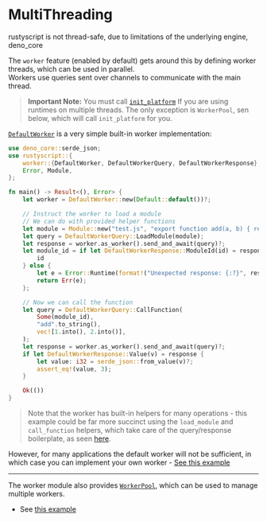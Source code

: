 # MultiThreading
rustyscript is not thread-safe, due to limitations of the underlying engine, deno_core

The `worker` feature (enabled by default) gets around this by defining worker threads, which can be used in parallel.  
Workers use queries sent over channels to communicate with the main thread.

> **Important Note:** You must call [`init_platform`](https://docs.rs/rustyscript/latest/rustyscript/fn.init_platform.html) If you are using runtimes on multiple threads.
> The only exception is `WorkerPool`, sen below, which will call `init_platform` for you.

[`DefaultWorker`](https://docs.rs/rustyscript/latest/rustyscript/worker/struct.DefaultWorker.html) is a very simple built-in worker implementation:

```rust
use deno_core::serde_json;
use rustyscript::{
    worker::{DefaultWorker, DefaultWorkerQuery, DefaultWorkerResponse},
    Error, Module,
};

fn main() -> Result<(), Error> {
    let worker = DefaultWorker::new(Default::default())?;

    // Instruct the worker to load a module
    // We can do with provided helper functions
    let module = Module::new("test.js", "export function add(a, b) { return a + b; }");
    let query = DefaultWorkerQuery::LoadModule(module);
    let response = worker.as_worker().send_and_await(query)?;
    let module_id = if let DefaultWorkerResponse::ModuleId(id) = response {
        id
    } else {
        let e = Error::Runtime(format!("Unexpected response: {:?}", response));
        return Err(e);
    };

    // Now we can call the function
    let query = DefaultWorkerQuery::CallFunction(
        Some(module_id),
        "add".to_string(),
        vec![1.into(), 2.into()],
    );
    let response = worker.as_worker().send_and_await(query)?;
    if let DefaultWorkerResponse::Value(v) = response {
        let value: i32 = serde_json::from_value(v)?;
        assert_eq!(value, 3);
    }

    Ok(())
}
```

> Note that the worker has built-in helpers for many operations - this example could be far more succinct using the `load_module` and `call_function` helpers,
> which take care of the query/response boilerplate, as seen [here](https://github.com/rscarson/rustyscript/blob/master/examples/default_threaded_worker.rs).

However, for many applications the default worker will not be sufficient, in which case you can implement your own worker - [See this example](https://github.com/rscarson/rustyscript/blob/master/examples/custom_threaded_worker.rs)

-----

The worker module also provides [`WorkerPool`](https://docs.rs/rustyscript/latest/rustyscript/worker/struct.WorkerPool.html), which can be used to manage multiple workers.
- See [this example](https://github.com/rscarson/rustyscript/blob/master/examples/worker_pool.rs)